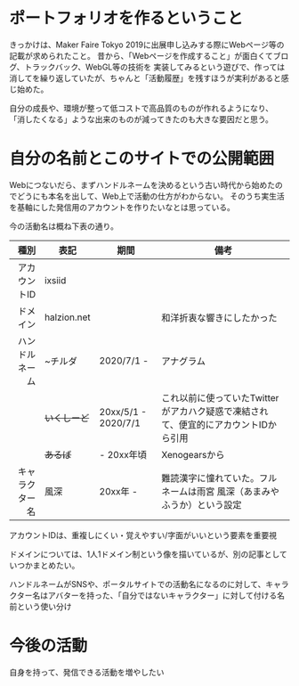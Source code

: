 <!---
 Title: ポートフォリオサイトを作った
 Tags: 便所の落書き
 Date: 2020-07-01
-->

# ポートフォリオを作るということ

きっかけは、Maker Faire Tokyo 2019に出展申し込みする際にWebページ等の記載が求められたこと。
昔から、「Webページを作成すること」が面白くてブログ、トラックバック、WebGL等の技術を
実装してみるという遊びで、作っては消してを繰り返していたが、ちゃんと「活動履歴」を残すほうが実利があると感じ始めた。

自分の成長や、環境が整って低コストで高品質のものが作れるようになり、
「消したくなる」ような出来のものが減ってきたのも大きな要因だと思う。

# 自分の名前とこのサイトでの公開範囲

Webにつないだら、まずハンドルネームを決めるという古い時代から始めたのでどうにも本名を出して、Web上で活動の仕方がわからない。
そのうち実生活を基軸にした発信用のアカウントを作りたいなとは思っている。

今の活動名は概ね下表の通り。

|種別|表記|期間|備考|
|---:|----|----|----|
|アカウントID|ixsiid|||
|ドメイン|halzion.net||和洋折衷な響きにしたかった|
|ハンドルネーム|~チルダ|2020/7/1 -|アナグラム|
||~~いくしーど~~|20xx/5/1 - 2020/7/1|これ以前に使っていたTwitterがアカハク疑惑で凍結されて、便宜的にアカウントIDから引用|
||~~あるば~~|- 20xx年頃|Xenogearsから|
|キャラクター名|風深|20xx年 -|難読漢字に憧れていた。フルネームは雨宮 風深（あまみや　ふうか）という設定|

アカウントIDは、重複しにくい・覚えやすい/字面がいいという要素を重要視

ドメインについては、1人1ドメイン制という像を描いているが、別の記事としていつかまとめたい。

ハンドルネームがSNSや、ポータルサイトでの活動名になるのに対して、キャラクター名はアバターを持った、「自分ではないキャラクター」に対して付ける名前という使い分け

# 今後の活動

自身を持って、発信できる活動を増やしたい

